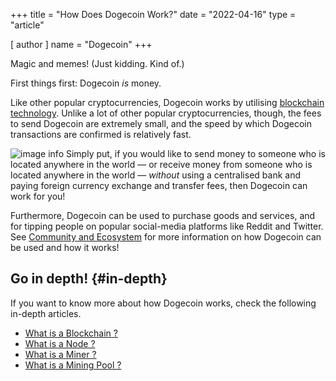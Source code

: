 +++
title = "How Does Dogecoin Work?"
date = "2022-04-16"
type = "article"

[ author ]
  name = "Dogecoin"
+++
 
Magic and memes! (Just kidding. Kind of.) 

First things first: Dogecoin *is* money.  

Like other popular cryptocurrencies, Dogecoin works by utilising [blockchain technology](/dogepedia/articles/what-is-a-blockchain). Unlike a lot of other popular cryptocurrencies, though, the fees to send Dogecoin are extremely small, and the speed by which Dogecoin transactions are confirmed is relatively fast.

![image info](/assets/images/dogepedia/11.png)
Simply put, if you would like to send money to someone who is located anywhere in the world — or receive money from someone who is located anywhere in the world — *without* using a centralised bank and paying foreign currency exchange and transfer fees, then Dogecoin can work for you! 

Furthermore, Dogecoin can be used to purchase goods and services, and for tipping people on popular social-media platforms like Reddit and Twitter. See [Community and Ecosystem](/dogepedia/#community-and-ecosystem) for more information on how Dogecoin can be used and how it works!

## Go in depth! {#in-depth}
If you want to know more about how Dogecoin works, check the following in-depth articles.

* [What is a Blockchain ?](/dogepedia/articles/what-is-a-blockchain)
* [What is a Node ?](/dogepedia/articles/what-is-a-node)
* [What is a Miner ?](/dogepedia/articles/what-is-a-miner)
* [What is a Mining Pool ?](/dogepedia/articles/what-is-a-mining-pool)
